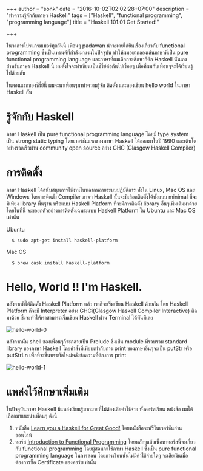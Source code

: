+++
author = "sonk"
date = "2016-10-02T02:02:28+07:00"
description = "ทำความรู้จักกับภาษา Haskell"
tags = ["Haskell", "functional programming", "programming language"]
title = "Haskell 101.01 Get Started!"

+++

ในวงการโปรแกรมเมอร์ทุกวันนี้ เพื่อนๆ padawan น่าจะเคยได้ยินเรื่องเกี่ยวกับ functional programming ซึ่งเป็นเทรนด์ที่กำลังมาแรงในปัจจุบัน ทำให้ผมอยากลองเล่นภาษาที่เป็น pure functional programming language และภาษาที่ผมเลือกจะศึกษาก็คือ Haskell นั่นเอง
สำหรับภาษา Haskell นี้ ผมตั้งใจจะทำเขียนเป็นซีรี่ย์ต่อกันไปเรื่อยๆ เพื่อที่ผมกับเพื่อนๆจะได้เรียนรู้ไปด้วยกัน

ในตอนแรกของซีรี่ย์นี้ ผมจะพาเพื่อนๆมาทำความรู้จัก ติดตั้ง และลองเขียน hello world ในภาษา Haskell กัน

# รู้จักกับ Haskell
ภาษา Haskell เป็น pure functional programming language โดยมี type system เป็น strong static typing
โดยเวอร์ชันแรกของภาษา Haskell ได้ออกมาในปี 1990 และเติบโตอย่างรวดเร็วผ่าน community open source อย่าง GHC (Glasgow Haskell Compiler)

# การติดตั้ง
ภาษา Haskell ได้สนับสนุนการใช้งานในหลากหลายระบบปฏิบัติการ ทั้งใน Linux, Mac OS และ Windows โดยการติดตั้ง Compiler ภาษา Haskell นั้นจะมีเลือกติดตั้งได้ทั้งแบบ minimal ที่จะมีเพียง library พื้นฐาน หรือแบบ Haskell Platform ที่จะมีการติดตั้ง library อื่นๆเพิ่มเติมมาด้วย
โดยในที่นี้ จะขอยกตัวอย่างการติดตั้งเฉพาะแบบ Haskell Platform ใน Ubuntu และ Mac OS เท่านั้น

Ubuntu

      $ sudo apt-get install haskell-platform

Mac OS

      $ brew cask install haskell-platform

# Hello, World !! I'm Haskell.
หลังจากที่ได้ติดตั้ง Haskell Platform แล้ว เราก็จะเริ่มเขียน Haskell ด้วยกัน โดย Haskell Platform ก็จะมี Interpreter อย่าง GHCi(Glasgow Haskell Compiler Interactive) ติดมาด้วย ซึ่งจะทำให้เราสามารถเริ่มเขียน Haskell ผ่าน Terminal ได้ทันทีเลย

![hello-world-0](/img/haskell/haskell-01-1.png)

หลังจากนั้น shell ของเพื่อนๆก็จะกลายเป็น Prelude ซึ่งเป็น module ที่รวบรวม standard library ของภาษา Haskell
โดยคำสั่งที่เทียบเท่ากับการ print ของภาษาอื่นๆจะเป็น putStr หรือ putStrLn เพื่อที่จะขึ้นบรรทัดใหม่หลังข้อความที่ต้องการ print

![hello-world-1](/img/haskell/haskell-01-2.png)

# แหล่งไว้ศึกษาเพิ่มเติม
ในปัจจุบันภาษา Haskell มีแหล่งเรียนรู้มากมายที่ไม่ต้องเสียค่าใช้จ่าย ทั้งคอร์สเรียน หนังสือ ผมได้เลือกมาแนะนำเพื่อนๆ ดังนี้

1.  หนังสือ [Learn you a Haskell for Great Good!](http:http://learnyouahaskell.com/) โดยหนังสือจะฟรีในเวอร์ชันอ่านออนไลน์
2.  คอร์ส [Introduction to Functional Programming](https://www.edx.org/course/introduction-functional-programming-delftx-fp101x-0) โดยหลักๆแล้วเนื้อหาคอร์สนี้จะเกี่ยวกับ functional programming โดยผู้สอนจะใช้ภาษา Haskell ซึ่งเป็น pure functional programming language ในการสอน โดยการเรียนนั้นไม่มีค่าใช้จ่ายใดๆ จะเสียเงินเมื่อต้องการซื้อ Certificate ของคอร์สเท่านั้น  
